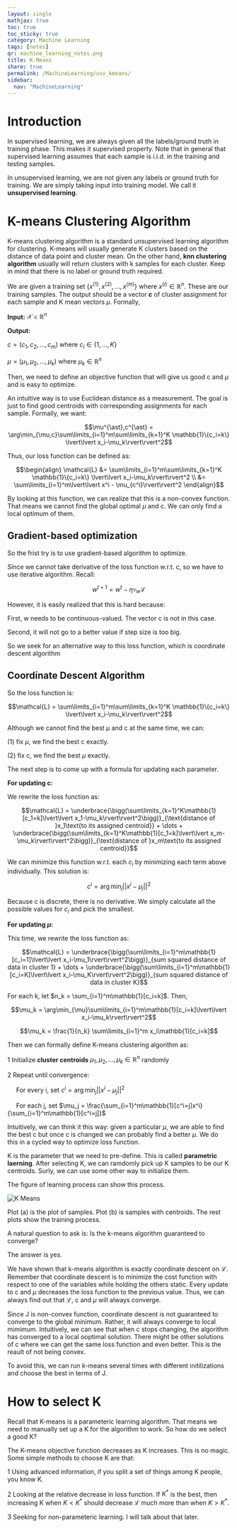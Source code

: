 ```yaml
---
layout: single
mathjax: true
toc: true
toc_sticky: true
category: Machine Learning
tags: [notes]
qr: machine_learning_notes.png
title: K-Means
share: true
permalink: /MachineLearning/usv_kmeans/
sidebar:
  nav: "MachineLearning"
---
```


# Introduction

In supervised learning, we are always given all the labels/ground truth in training phase. This makes it supervised property. Note that in general that supervised learning assumes that each sample is i.i.d. in the training and testing samples. 

In unsupervised learning, we are not given any labels or ground truth for training. We are simply taking input into training model. We call it **unsupervised learning**. 

# K-means Clustering Algorithm

K-means clustering algorithm is a standard unsupervised learning algorithm for clustering. K-means will usually generate K clusters based on the distance of data point and cluster mean. On the other hand, **knn clustering algorithm** usually will return clusters with k samples for each cluster. Keep in mind that there is no label or ground truth required. 

We are given a training set $\{x^{(1)},x^{(2)},\dots,x^{(m)}\}$ where $x^{(i)}\in \mathbb{R}^n$. These are our training samples. The output should be a vector **c** of cluster assignment for each sample and K mean vectors $\mu$. Formally,

**Input:** $\mathcal{X}\in \mathbb{R}^n$

**Output:** 

$c=(c_1,c_2,\dots,c_m)$ where $c_i\in\{1,\dots,K\}$

$\mu=(\mu_1,\mu_2,\dots,\mu_k)$ where $\mu_k\in\mathbb{R}^n$

Then, we need to define an objective function that will give us good c and $\mu$ and is easy to optimize. 

An intuitive way is to use Euclidean distance as a measurement. The goal is just to find good centroids with corresponding assignments for each sample. Formally, we want:

$$\mu^{\ast},c^{\ast} = \arg\min_{\mu,c}\sum\limits_{i=1}^m\sum\limits_{k=1}^K \mathbb{1}\{c_i=k\} \lvert\lvert x_i-\mu_k\rvert\rvert^2$$

Thus, our loss function can be defined as:

$$\begin{align}
\mathcal{L} &= \sum\limits_{i=1}^m\sum\limits_{k=1}^K \mathbb{1}\{c_i=k\} \lvert\lvert x_i-\mu_k\rvert\rvert^2 \\
&= \sum\limits_{i=1}^m\lvert\lvert x^i - \mu_{c^i}\rvert\rvert^2
\end{align}$$

By looking at this function, we can realize that this is a non-convex function. That means we cannot find the global optimal $\mu$ and c. We can only find a local optimum of them. 

## Gradient-based optimization

So the frist try is to use gradient-based algorithm to optimize.

Since we cannot take derivative of the loss function w.r.t. c, so we have to use iterative algorithm. Recall:

$$w^{t+1} = w^t - \eta\triangledown_w\mathcal{L}$$

However, it is easily realized that this is hard because:

First, w needs to be continuous-valued. The vector c is not in this case.

Second, it will not go to a better value if step size is too big. 

So we seek for an alternative way to this loss function, which is coordinate descent algorithm

## Coordinate Descent Algorithm

So the loss function is:

$$\mathcal{L} = \sum\limits_{i=1}^m\sum\limits_{k=1}^K \mathbb{1}\{c_i=k\} \lvert\lvert x_i-\mu_k\rvert\rvert^2$$

Although we cannot find the best $\mu$ and c at the same time, we can:

(1) fix $\mu$, we find the best c exactly.

(2) fix c, we find the best $\mu$ exactly. 

The next step is to come up with a formula for updating each parameter. 

**For updating c:**

We rewrite the loss function as:

$$\mathcal{L} = \underbrace{\bigg(\sum\limits_{k=1}^K\mathbb{1}[c_1=k]\lvert\lvert x_1-\mu_k\rvert\rvert^2\bigg)}_{\text{distance of }x_1\text{to its assigned centroid}} + \dots + \underbrace{\bigg(\sum\limits_{k=1}^K\mathbb{1}[c_1=k]\lvert\lvert x_m-\mu_k\rvert\rvert^2\bigg)}_{\text{distance of }x_m\text{to its assigned centroid}}$$

We can minimize this function w.r.t. each $c_i$ by minimizing each term above individually. This solution is:

$$c^i = \arg\min_j\lvert\lvert x^i - \mu_j\rvert\rvert^2$$

Because c is discrete, there is no derivative. We simply calculate all the possible values for $c_i$ and pick the smallest. 

**For updating $\mu$:**

This time, we rewrite the loss function as:

$$\mathcal{L} = \underbrace{\bigg(\sum\limits_{i=1}^m\mathbb{1}[c_i=1]\lvert\lvert x_i-\mu_1\rvert\rvert^2\bigg)}_{sum squared distance of data in cluster 1} + \dots + \underbrace{\bigg(\sum\limits_{i=1}^m\mathbb{1}[c_i=K]\lvert\lvert x_i-\mu_K\rvert\rvert^2\bigg)}_{sum squared distance of data in cluster K}$$

For each k, let $n_k = \sum_{i=1}^m\mathbb{1}[c_i=k]$. Then,

$$\mu_k = \arg\min_{\mu}\sum\limits_{i=1}^m\mathbb{1}[c_i=k]\lvert\lvert x_i-\mu_k\rvert\rvert^2$$

$$\mu_k = \frac{1}{n_k} \sum\limits_{i=1}^m x_i\mathbb{1}[c_i=k]$$

Then we can formally define K-means clustering algorithm as:

1 Initialize **cluster centroids** $\mu_1,\mu_2,\dots,\mu_k\in \mathbb{R}^n$ randomly

2 Repeat until convergence:

&nbsp;&nbsp;&nbsp;&nbsp; For every i, set $c^i = \arg\min_j\lvert\lvert x^i - \mu_j\rvert\rvert^2$

&nbsp;&nbsp;&nbsp;&nbsp; For each j, set $\mu_j = \frac{\sum_{i=1}^m\mathbb{1}[c^i=j]x^i}{\sum_{i=1}^m\mathbb{1}[c^i=j]}$

Intuitively, we can think it this way: given a particular $\mu$, we are able to find the best c but once c is changed we can probably find a better $\mu$. We do this in a cycled way to optimize loss function. 

K is the parameter that we need to pre-define. This is called **parametric laerning**. After selecting K, we can ramdomly pick up K samples to be our K centroids. Surly, we can use some other way to initialize them. 

The figure of learning process can show this process. 

![K Means](https://wei2624.github.io/images/cs229_usv_keams.png)

Plot (a) is the plot of samples. Plot (b) is samples with centroids. The rest plots show the training process. 

A natural question to ask is: Is the k-means algorithm guaranteed to converge?

The answer is yes. 

We have shown that k-means algorithm is exactly coordinate descent on $\mathcal{L}$. Remember that coordinate descent is to minimize the cost function with respect to one of the variables while holding the others static. Every update to c and $\mu$ decreases the loss function to the previous value. Thus, we can always find out that $\mathcal{L}$, c and $\mu$ will always converge. 

Since J is non-convex function, coordinate descent is not guaranteed to converge to the global minimum. Rather, it will always converge to local mimimum. Intuitively, we can see that when c stops changing, the algorithm has converged to a local ooptimal solution. There might be other solutions of c where we can get the same loss function and even better. This is the reault of not being convex. 

To avoid this, we can run k-means several times with different initilizations and choose the best in terms of J. 

# How to select K

Recall that K-means is a parameteric learning algorithm. That means we need to manually set up a K for the algorithm to work. So how do we select a good K?

The K-means objective function decreases as K increases. This is no magic. Some simple methods to choose K are that:

1 Using advanced information, if you split a set of things among K people, you know K. 

2 Looking at the relative decrease in loss function. If $K^{\ast}$ is the best, then increasing K when $K<K^{\ast}$ should decrease $\mathcal{L}$ much more than when $K>K^{\ast}$.

3 Seeking for non-parameteric learning. I will talk about that later. 


